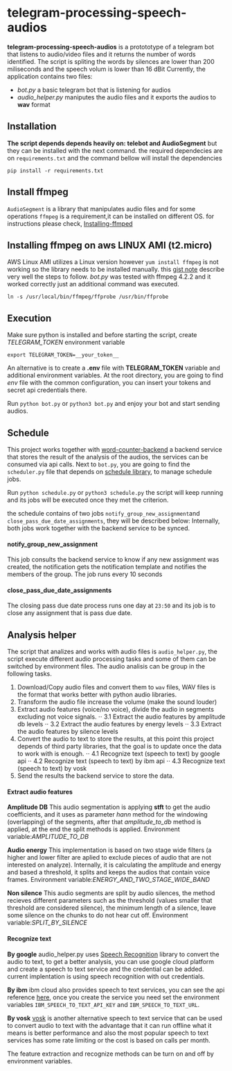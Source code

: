 # telegram-processing-speech-audios

__telegram-processing-speech-audios__ is a protototype of a telegram bot that listens to audio/video files and it returns the number of words identified.
The script is spliting the words by silences are lower than 200 miliseconds and the speech volum is lower than 16 dBit 
Currently, the application contains two files:
- *bot.py* a basic telegram bot that is listening for audios 
- *audio_helper.py* maniputes the audio files and it exports the audios to __wav__ format

## Installation
**The script depends depends heavily on: telebot and AudioSegment** but they can be installed with the next command.
the required dependecies are on `requirements.txt` and the command bellow will install the dependencies

```
pip install -r requirements.txt
```


## Install ffmpeg
`AudioSegment` is a library that manipulates audio files and for some operations `ffmpeg` is a requirement,it can be installed on different OS.
for instructions please check, [Installing-ffmped](https://github.com/adaptlearning/adapt_authoring/wiki/Installing-FFmpeg)

## Installing ffmpeg on aws LINUX AMI (t2.micro)

AWS Linux AMI utilizes a Linux version however `yum install ffmpeg` is not working so the library needs to be installed manually. this [gist note](https://gist.github.com/willmasters/382fe6caba44a4345a3de95d98d3aae5) describe very well the steps to follow.
*bot.py* was tested with ffmpeg 4.2.2 and it worked correctly just an additional command was executed.

```
ln -s /usr/local/bin/ffmpeg/ffprobe /usr/bin/ffprobe
```

## Execution

Make sure python is installed and before starting the script, create *TELEGRAM_TOKEN* environment variable 
```
export TELEGRAM_TOKEN=__your_token__
```
An alternative is to create a __.env__ file with __TELEGRAM_TOKEN__ variable and additional environment variables.
At the root directory, you are going to find _env_ file with the common configuration, you can insert your tokens and secret api credentials there.

Run `python bot.py` or `python3 bot.py` and enjoy your bot and start sending audios.

## Schedule

This project works together with [word-counter-backend](https://github.com/adrianchavez123/word-counter-backend/) a backend service that stores the result of the analysis of the audios, the services can be consumed via api calls. Next to `bot.py`, you are going to find the `scheduler.py` file that depends on [schedule library](https://schedule.readthedocs.io/en/stable/), to manage schedule jobs.

Run `python schedule.py` or `python3 schedule.py` the script will keep running and its jobs will be executed once they met the criterion.

the schedule contains of two jobs `notify_group_new_assignment`and `close_pass_due_date_assignments`, they will be described below:
Internally, both jobs work together with the backend service to be synced.

#### notify_group_new_assignment
This job consults the backend service to know if any new assignment was created, the notification gets the notification template and notifies the members of the group.
The job runs every 10 seconds

#### close_pass_due_date_assignments
The closing pass due date process runs one day at `23:50` and its job is to close any assignment that is pass due date.

## Analysis helper
The script that analizes and works with audio files is `audio_helper.py`, the script execute different audio processing tasks and some of them can be switched by environment files. The audio analisis can be group in the following tasks.

1. Download/Copy audio files and convert them to `wav` files, WAV files is the format that works better with python audio libraries. 
2. Transform the audio file increase the volume (make the sound louder)
3. Extract audio features (voice/no voice), divide the audio in segments excluding not voice signals.
⋅⋅ 3.1 Extract the audio features by amplitude db levels
⋅⋅ 3.2 Extract the audio features by energy levels
⋅⋅ 3.3 Extract the audio features by silence levels
4. Convert the audio to text to store the results, at this point this project depends of third party libraries, that the goal is to update once the data to work with is enough.
⋅⋅ 4.1 Recognize text (speech to text) by google api
⋅⋅ 4.2 Recognize text (speech to text) by ibm api
⋅⋅ 4.3 Recognize text (speech to text) by vosk
5. Send the results the backend service to store the data. 

#### Extract audio features

**Amplitude DB**
This audio segmentation is applying __stft__ to get the audio coefficients, and it uses as parameter _hann_ method for the windowing (overlapping) of the segments, after that _amplitude_to_db_ method is applied, at the end the split methods is applied.
Environment variable:_AMPLITUDE_TO_DB_ 

**Audio energy**
This implementation is based on two stage wide filters (a higher and lower filter are aplied to exclude pieces of audio that are not interested on analyze). Internally, it is calculating the amplitude and energy and based a threshold, it splits and keeps the audios that contain voice frames.
Environment variable:_ENERGY_AND_TWO_STAGE_WIDE_BAND_

**Non silence**
This audio segments are split by audio silences, the method recieves different parameters such as the threshold (values smaller that threshold are considered silence), the minimum length of a silence, leave some silence on the chunks to do not hear cut off.
Environment variable:_SPLIT_BY_SILENCE_

#### Recognize text

**By google**
audio_helper.py uses [Speech Recognition](https://pypi.org/project/SpeechRecognition/) library to convert the audio to text, to get a better analysis, you can use google cloud platform and create a speech to text service and the credential can be added. current implentation is using speech recognition with out credentials.

**By ibm**
ibm cloud also provides speech to text services, you can see the api reference [here](https://cloud.ibm.com/apidocs/speech-to-text), once you create the service you need set the environment variables `IBM_SPEECH_TO_TEXT_API_KEY` and `IBM_SPEECH_TO_TEXT_URL`.


**By vosk**
[vosk](https://alphacephei.com/vosk/) is another alternative speech to text service that can be used to convert audio to text with the advantage that it can run offline what it means is better performance and also the most popular speech to text services has some rate limiting or the cost is based on calls per month.

The feature extraction and recognize methods can be turn on and off by environment variables.
